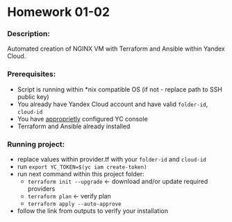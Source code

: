 # Homework 01-02

### Description:
Automated creation of NGINX VM with Terraform and Ansible within Yandex Cloud.

### Prerequisites:
- Script is running within *nix compatible OS (if not - replace path to SSH public key)
- You already have Yandex Cloud account and have valid `folder-id`, `cloud-id` 
- You have [approprietly](https://cloud.yandex.ru/docs/tutorials/infrastructure-management/terraform-quickstart#install-terraform) configured YC console
- Terraform and Ansible already installed

### Running project:
- replace values within provider.tf with your `folder-id` and `cloud-id`
- run `export YC_TOKEN=$(yc iam create-token)`
- run next command within this project folder:
  - `terraform init --upgrade` <- download and/or update required providers
  - `terraform plan` <- verify plan
  - `terraform apply --auto-approve` 
- follow the link from outputs to verify your installation
